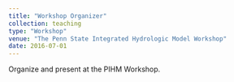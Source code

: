 ```yaml
---
title: "Workshop Organizer"
collection: teaching
type: "Workshop"
venue: "The Penn State Integrated Hydrologic Model Workshop"
date: 2016-07-01
---
```


Organize and present at the PIHM Workshop.
